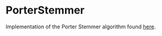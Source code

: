 # PorterStemmer
Implementation of the Porter Stemmer algorithm found [here](http://snowball.tartarus.org/algorithms/english/stemmer.html).
